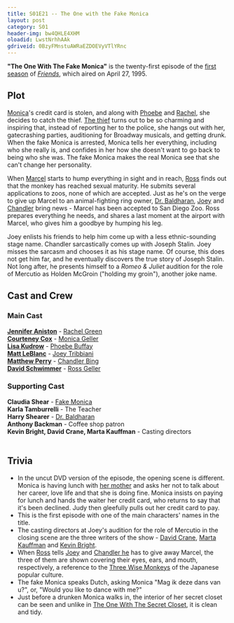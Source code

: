 ```yaml
---
title: S01E21 -- The One with the Fake Monica
layout: post
category: S01
header-img: bw4QHLE4XHM
oloadid: LwstNrhhAAk
gdriveid: 0BzyFMnstuAWRaEZDOEVyVTlYRnc
---
```


<!--more--> 
<p><b>"The One With The Fake Monica"</b> is the twenty-first episode of the <a href="/wiki/First_season" title="First season" class="mw-redirect">first season</a> of <i><a href="/wiki/Friends" title="Friends">Friends</a></i>, which aired on April 27, 1995.
</p>
<h2><span class="mw-headline" id="Plot">Plot</span></h2>
<p><a href="/wiki/Monica" title="Monica" class="mw-redirect">Monica</a>'s credit card is stolen, and along with <a href="/wiki/Phoebe" title="Phoebe" class="mw-redirect">Phoebe</a> and <a href="/wiki/Rachel" title="Rachel" class="mw-redirect">Rachel</a>, she decides to catch the thief. <a href="/wiki/Fake_Monica" title="Fake Monica">The thief</a> turns out to be so charming and inspiring that, instead of reporting her to the police, she hangs out with her, gatecrashing parties, auditioning for Broadway musicals, and getting drunk. When the fake Monica is arrested, Monica tells her everything, including who she really is, and confides in her how she doesn't want to go back to being who she was. The fake Monica makes the real Monica see that she can't change her personality.
</p><p>When <a href="/wiki/Marcel" title="Marcel">Marcel</a> starts to hump everything in sight and in reach, <a href="/wiki/Ross" title="Ross" class="mw-redirect">Ross</a> finds out that the monkey has reached sexual maturity. He submits several applications to zoos, none of which are accepted. Just as he's on the verge to give up Marcel to an animal-fighting ring owner, <a href="/wiki/Dr._Baldharan" title="Dr. Baldharan">Dr. Baldharan</a>, <a href="/wiki/Joey" title="Joey" class="mw-redirect">Joey</a> and <a href="/wiki/Chandler" title="Chandler" class="mw-redirect">Chandler</a> bring news - Marcel has been accepted to San Diego Zoo. Ross prepares everything he needs, and shares a last moment at the airport with Marcel, who gives him a goodbye by humping his leg.
</p><p>Joey enlists his friends to help him come up with a less ethnic-sounding stage name. Chandler sarcastically comes up with Joseph Stalin. Joey misses the sarcasm and chooses it as his stage name. Of course, this does not get him far, and he eventually discovers the true story of Joseph Stalin. Not long after, he presents himself to a <i>Romeo &amp; Juliet</i> audition for the role of Mercutio as Holden McGroin ("holding my groin"), another joke name.
</p>
<h2><span class="mw-headline" id="Cast_and_Crew">Cast and Crew</span></h2>
<h3><span class="mw-headline" id="Main_Cast">Main Cast</span></h3>
<p><b><a href="/wiki/Jennifer_Aniston" title="Jennifer Aniston">Jennifer Aniston</a></b> - <a href="/wiki/Rachel_Green" title="Rachel Green">Rachel Green</a><br />
<b><a href="/wiki/Courteney_Cox" title="Courteney Cox">Courteney Cox</a></b> - <a href="/wiki/Monica_Geller" title="Monica Geller" class="mw-redirect">Monica Geller</a><br />
<b><a href="/wiki/Lisa_Kudrow" title="Lisa Kudrow">Lisa Kudrow</a></b> - <a href="/wiki/Phoebe_Buffay" title="Phoebe Buffay">Phoebe Buffay</a><br />
<b><a href="/wiki/Matt_LeBlanc" title="Matt LeBlanc">Matt LeBlanc</a></b> - <a href="/wiki/Joey_Tribbiani" title="Joey Tribbiani" class="mw-redirect">Joey Tribbiani</a><br />
<b><a href="/wiki/Matthew_Perry" title="Matthew Perry">Matthew Perry</a></b> - <a href="/wiki/Chandler_Bing" title="Chandler Bing">Chandler Bing</a><br />
<b><a href="/wiki/David_Schwimmer" title="David Schwimmer">David Schwimmer</a></b> - <a href="/wiki/Ross_Geller" title="Ross Geller">Ross Geller</a><br />
</p>
<h3><span class="mw-headline" id="Supporting_Cast">Supporting Cast</span></h3>
<p><b>Claudia Shear</b> - <a href="/wiki/Fake_Monica" title="Fake Monica">Fake Monica</a><br />
<b>Karla Tamburrelli</b> - The Teacher<br />
<b>Harry Shearer</b> - <a href="/wiki/Dr._Baldharan" title="Dr. Baldharan">Dr. Baldharan</a><br />
<b>Anthony Backman</b> - Coffee shop patron<br />
<b>Kevin Bright, David Crane, Marta Kauffman</b> - Casting directors<br />
<br />
</p>
<h2><span class="mw-headline" id="Trivia">Trivia</span></h2>
<ul><li>In the uncut DVD version of the episode, the opening scene is different. Monica is having lunch with <a href="/wiki/Judy" title="Judy" class="mw-redirect">her mother</a> and asks her not to talk about her career, love life and that she is doing fine. Monica insists on paying for lunch and hands the waiter her credit card, who returns to say that it's been declined. Judy then gleefully pulls out her credit card to pay.
</li><li>This is the first episode with one of the main characters' names in the title.
</li><li>The casting directors at Joey's audition for the role of Mercutio in the closing scene are the three writers of the show - <a href="/wiki/David_Crane" title="David Crane">David Crane</a>, <a href="/wiki/Marta_Kauffman" title="Marta Kauffman">Marta Kauffman</a> and <a href="/wiki/Kevin_Bright" title="Kevin Bright" class="mw-redirect">Kevin Bright</a><span style="font-size:14px;">.</span>
</li><li> When <a href="/wiki/Ross" title="Ross" class="mw-redirect">Ross</a> tells <a href="/wiki/Joey" title="Joey" class="mw-redirect">Joey</a> and <a href="/wiki/Chandler" title="Chandler" class="mw-redirect">Chandler he</a> has to give away Marcel, the three of them are shown covering their eyes, ears, and mouth, respectively, a reference to the <a href="http://en.wikipedia.org/wiki/Three_wise_monkeys" class="extiw" title="wikipedia:Three wise monkeys">Three Wise Monkeys</a> of the Japanese popular culture.
</li><li> The fake Monica speaks Dutch, asking Monica "Mag ik deze dans van u?", or, "Would you like to dance with me?"
</li><li> Just before a drunken Monica walks in, the interior of her secret closet can be seen and unlike in <a href="/wiki/The_One_With_The_Secret_Closet" title="The One With The Secret Closet">The One With The Secret Closet</a>, it is clean and tidy.
</li></ul>

